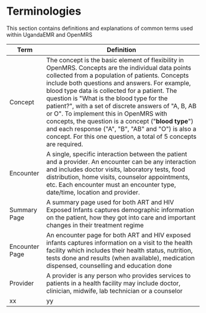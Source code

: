 # Terminologies 
This section contains definitions and explanations of common terms used within UgandaEMR and OpenMRS 

| Term |Definition|
| -- | -- |
| Concept |  The concept is the basic element of flexibility in OpenMRS. Concepts are the individual data points collected from a population of patients. Concepts include both questions and answers.   For example, blood type data is collected for a patient.  The question is "What is the blood type for the patient?", with a set of discrete answers of "A, B, AB or O".  To implement this in OpenMRS with concepts, the question is a concept ("**blood type**") and each response ("A", "B", "AB" and "O") is also a concept.  For this one question, a total of 5 concepts are required.|
|Encounter|A single, specific interaction between the patient and a provider. An encounter can be any interaction and includes doctor visits, laboratory tests, food distribution, home visits, counselor appointments, etc. Each encounter must an encounter type, date/time, location and provider.|
| Summary Page |A summary page used for both ART and HIV Exposed Infants captures demographic information on the patient, how they got into care and important changes in their treatment regime   |
| Encounter Page | An encounter page for both ART and HIV exposed infants captures information on a visit to the health facility which includes their health status, nutrition, tests done and results (when available), medication dispensed, counselling and education done  |
|Provider| A provider is any person who provides services to patients in a health facility may include doctor, clinician, midwife, lab technician or a counselor|
|xx|yy|

